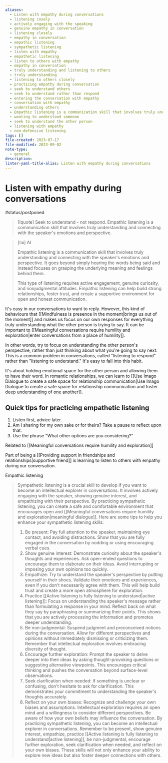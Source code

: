 ```yaml
---
aliases:
  - Listen with empathy during conversations
  - listening cosely
  - actively engaging with the speaking
  - genuine empathy in conversation
  - listening closely
  - empathy in conversation
  - empathic listening
  - sympathetic listening
  - listen with empathy
  - empathetic listening
  - listen to others with empathy
  - empathy in conversation
  - truly understanding and listening to others
  - truly understanding
  - listening to others closely
  - practicing empathy during conversation
  - seek to understand others
  - seek to understand rather than respond
  - entering the conversation with empathy
  - conversation with empathy
  - understanding others
  - Empathic listening is a communication skill that involves truly understanding and connecting with the speaker's emotions and perspective.
  - wanting to understand someone
  - seek to understand the other person
  - listening with empathy
  - non-defensive listening
tags: []
file-created: 2023-07-17
file-modified: 2023-09-02
note-type:
  - general
description: 
linter-yaml-title-alias: Listen with empathy during conversations
---
```


# Listen with empathy during conversations

#status/postponed

> [!quote] Seek to understand - not respond.
> Empathic listening is a communication skill that involves truly understanding and connecting with the speaker's emotions and perspective.

> [!ai] AI
>
> Empathic listening is a communication skill that involves truly understanding and connecting with the speaker's emotions and perspective. It goes beyond simply hearing the words being said and instead focuses on grasping the underlying meaning and feelings behind them.
>
> This type of listening requires active engagement, genuine curiosity, and nonjudgmental attitudes. Empathic listening can help build strong relationships, foster trust, and create a supportive environment for open and honest communication.

It's easy in our conversations to want to reply. However, this kind of behaviours that [[Mindfulness is presence in the moment|brings us out of the moment]] and makes us focus on our own responses for everything truly understanding what the other person is trying to say. It can be important to [[Meaningful conversations require humility and exploration|enter conversations from a place of humility]].

In other words, try to focus on understanding the other person's perspective, rather than just thinking about what you're going to say next. This is a common problem in conversations, called "listening to respond" rather than "listening to understand." It's easy to fall into this habit.

It's about holding emotional space for the other person and allowing them to have their word.  In romantic relationships, we can learn to [[Use Imago Dialogue to create a safe space for relationship communication|Use Imago Dialogue to create a safe space for relationship communication and foster deep understanding of one another]].

## Quick tips for practicing empathetic listening

1. Listen first, advice later.
2. Am I sharing for my own sake or for theirs? Take a pause to reflect upon that.
3. Use the phrase "What other options are you considering?"

Related to [[Meaningful conversations require humility and exploration]]

Part of being a [[Providing support in friendships and relationships|supportive friend]] is learning to listen to others with empathy during our conversation.

Empathic listening

>
> Sympathetic listening is a crucial skill to develop if you want to become an intellectual explorer in conversations. It involves actively engaging with the speaker, showing genuine interest, and empathizing with their perspective. By practicing sympathetic listening, you can create a safe and comfortable environment that encourages open and [[Meaningful conversations require humility and exploration|meaningful dialogue]].
> Here are some tips to help you enhance your sympathetic listening skills:
> 1. Be present: Pay full attention to the speaker, maintaining eye contact, and avoiding distractions. Show that you are fully engaged in the conversation by nodding or using encouraging verbal cues.
> 2. Show genuine interest: Demonstrate curiosity about the speaker's thoughts and experiences. Ask open-ended questions to encourage them to elaborate on their ideas. Avoid interrupting or imposing your own opinions too quickly.
> 3. Empathize: Try to understand the speaker's perspective by putting yourself in their shoes. Validate their emotions and experiences, even if you don't necessarily agree with them. This will help build trust and create a more open atmosphere for exploration.
> 4. Practice [[Active listening is fully listening to understand|active listening]]: Focus on understanding the speaker's message rather than formulating a response in your mind. Reflect back on what they say by paraphrasing or summarizing their points. This shows that you are actively processing the information and promotes deeper understanding.
> 5. Be non-judgmental: Suspend judgment and preconceived notions during the conversation. Allow for different perspectives and opinions without immediately dismissing or criticizing them. Remember that intellectual exploration involves embracing diversity of thought.
> 6. Encourage further exploration: Prompt the speaker to delve deeper into their ideas by asking thought-provoking questions or suggesting alternative viewpoints. This encourages critical thinking and pushes the conversation beyond surface-level observations.
> 7. Seek clarification when needed: If something is unclear or confusing, don't hesitate to ask for clarification. This demonstrates your commitment to understanding the speaker's thoughts accurately.
> 8. Reflect on your own biases: Recognize and challenge your own biases and assumptions. Intellectual exploration requires an open mind and a willingness to consider different perspectives. Be aware of how your own beliefs may influence the conversation.
> By practicing sympathetic listening, you can become an intellectual explorer in conversations. Remember to be present, show genuine interest, empathize, practice [[Active listening is fully listening to understand|active listening]], be non-judgmental, encourage further exploration, seek clarification when needed, and reflect on your own biases. These skills will not only enhance your ability to explore new ideas but also foster deeper connections with others.
